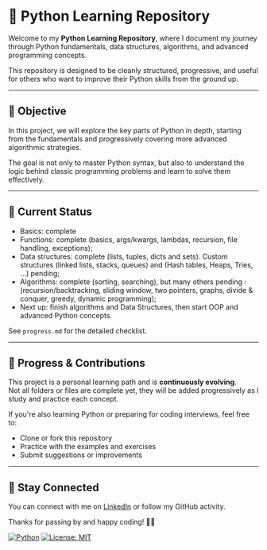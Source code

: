 # 🐍 Python Learning Repository

Welcome to my **Python Learning Repository**, where I document my journey through Python fundamentals, data structures, algorithms, and advanced programming concepts.

This repository is designed to be cleanly structured, progressive, and useful for others who want to improve their Python skills from the ground up.

---

## 🧭 Objective

In this project, we will explore the key parts of Python in depth, starting from the fundamentals and progressively covering more advanced algorithmic strategies.

The goal is not only to master Python syntax, but also to understand the logic behind classic programming problems and learn to solve them effectively.

---

## 🚦 Current Status

- Basics: complete
- Functions: complete (basics, args/kwargs, lambdas, recursion, file handling, exceptions);
- Data structures: complete (lists, tuples, dicts and sets). Custom structures (linked lists, stacks, queues) and (Hash tables, Heaps, Tries, ...) pending;
- Algorithms: complete (sorting, searching), but many others pending : (recursion/backtracking, sliding window, two pointers, graphs, divide & conquer, greedy, dynamic programming);
- Next up: finish algorithms and Data Structures, then start OOP and advanced Python concepts.

See `progress.md` for the detailed checklist.

---

## 🚀 Progress & Contributions

This project is a personal learning path and is **continuously evolving**.  
Not all folders or files are complete yet, they will be added progressively as I study and practice each concept.

If you're also learning Python or preparing for coding interviews, feel free to:

- Clone or fork this repository
- Practice with the examples and exercises
- Submit suggestions or improvements

---

## 🙌 Stay Connected

You can connect with me on [LinkedIn](https://www.linkedin.com/in/hugo-rdg/) or follow my GitHub activity.

Thanks for passing by and happy coding! 🚀🐍


[![Python](https://img.shields.io/badge/Python-3.10-blue.svg)](https://www.python.org/downloads/release/python-3100/)
[![License: MIT](https://img.shields.io/badge/License-MIT-yellow.svg)](https://opensource.org/licenses/MIT)

